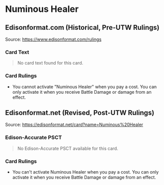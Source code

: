 # Numinous Healer

## Edisonformat.com (Historical, Pre-UTW Rulings)

Source: https://www.edisonformat.com/rulings

### Card Text

> No card text found for this card.

### Card Rulings

*   You cannot activate "Numinous Healer" when you pay a cost. You can only activate it when you receive Battle Damage or damage from an effect.

## Edisonformat.net (Revised, Post-UTW Rulings)

Source: https://edisonformat.net/card?name=Numinous%20Healer

### Edison-Accurate PSCT

> No Edison-Accurate PSCT available for this card.

### Card Rulings

*   You can't activate Numinous Healer when you pay a cost. You can only activate it when you receive Battle Damage or damage from an effect.
            